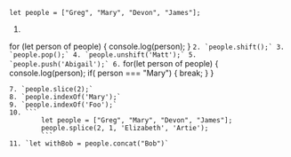 
`let people = ["Greg", "Mary", "Devon", "James"];`

1. ```
 for (let person of people) {
		console.log(person);
	 }
	 ```
2. `people.shift();`
3. `people.pop();`
4. `people.unshift('Matt');`
5. `people.push('Abigail');`
6. ```
for(let person of people) {
	console.log(person);
	if( person === "Mary") {
		break;
	}
}
```
7. `people.slice(2);`
8. `people.indexOf('Mary');`
9. `people.indexOf('Foo');`
10. ```
		let people = ["Greg", "Mary", "Devon", "James"];
		people.splice(2, 1, 'Elizabeth', 'Artie');
		```
11. `let withBob = people.concat("Bob")`